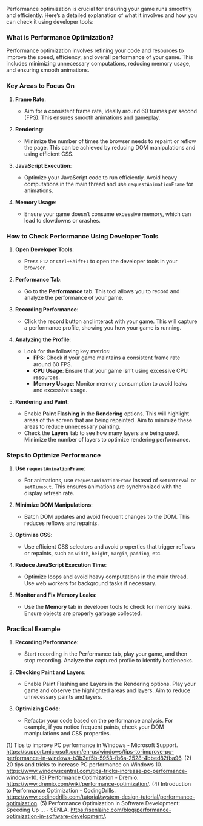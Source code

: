 Performance optimization is crucial for ensuring your game runs smoothly and efficiently. Here’s a detailed explanation of what it involves and how you can check it using developer tools:

### What is Performance Optimization?
Performance optimization involves refining your code and resources to improve the speed, efficiency, and overall performance of your game. This includes minimizing unnecessary computations, reducing memory usage, and ensuring smooth animations.

### Key Areas to Focus On

1. **Frame Rate**:
   - Aim for a consistent frame rate, ideally around 60 frames per second (FPS). This ensures smooth animations and gameplay.

2. **Rendering**:
   - Minimize the number of times the browser needs to repaint or reflow the page. This can be achieved by reducing DOM manipulations and using efficient CSS.

3. **JavaScript Execution**:
   - Optimize your JavaScript code to run efficiently. Avoid heavy computations in the main thread and use `requestAnimationFrame` for animations.

4. **Memory Usage**:
   - Ensure your game doesn’t consume excessive memory, which can lead to slowdowns or crashes.

### How to Check Performance Using Developer Tools

1. **Open Developer Tools**:
   - Press `F12` or `Ctrl+Shift+I` to open the developer tools in your browser.

2. **Performance Tab**:
   - Go to the **Performance** tab. This tool allows you to record and analyze the performance of your game.

3. **Recording Performance**:
   - Click the record button and interact with your game. This will capture a performance profile, showing you how your game is running.

4. **Analyzing the Profile**:
   - Look for the following key metrics:
     - **FPS**: Check if your game maintains a consistent frame rate around 60 FPS.
     - **CPU Usage**: Ensure that your game isn’t using excessive CPU resources.
     - **Memory Usage**: Monitor memory consumption to avoid leaks and excessive usage.

5. **Rendering and Paint**:
   - Enable **Paint Flashing** in the **Rendering** options. This will highlight areas of the screen that are being repainted. Aim to minimize these areas to reduce unnecessary painting.
   - Check the **Layers** tab to see how many layers are being used. Minimize the number of layers to optimize rendering performance.

### Steps to Optimize Performance

1. **Use `requestAnimationFrame`**:
   - For animations, use `requestAnimationFrame` instead of `setInterval` or `setTimeout`. This ensures animations are synchronized with the display refresh rate.

2. **Minimize DOM Manipulations**:
   - Batch DOM updates and avoid frequent changes to the DOM. This reduces reflows and repaints.

3. **Optimize CSS**:
   - Use efficient CSS selectors and avoid properties that trigger reflows or repaints, such as `width`, `height`, `margin`, `padding`, etc.

4. **Reduce JavaScript Execution Time**:
   - Optimize loops and avoid heavy computations in the main thread. Use web workers for background tasks if necessary.

5. **Monitor and Fix Memory Leaks**:
   - Use the **Memory** tab in developer tools to check for memory leaks. Ensure objects are properly garbage collected.

### Practical Example

1. **Recording Performance**:
   - Start recording in the Performance tab, play your game, and then stop recording. Analyze the captured profile to identify bottlenecks.

2. **Checking Paint and Layers**:
   - Enable Paint Flashing and Layers in the Rendering options. Play your game and observe the highlighted areas and layers. Aim to reduce unnecessary paints and layers.

3. **Optimizing Code**:
   - Refactor your code based on the performance analysis. For example, if you notice frequent paints, check your DOM manipulations and CSS properties.


(1) Tips to improve PC performance in Windows - Microsoft Support. https://support.microsoft.com/en-us/windows/tips-to-improve-pc-performance-in-windows-b3b3ef5b-5953-fb6a-2528-4bbed82fba96.
(2) 20 tips and tricks to increase PC performance on Windows 10. https://www.windowscentral.com/tips-tricks-increase-pc-performance-windows-10.
(3) Performance Optimization - Dremio. https://www.dremio.com/wiki/performance-optimization/.
(4) Introduction to Performance Optimization - CodingDrills. https://www.codingdrills.com/tutorial/system-design-tutorial/performance-optimization.
(5) Performance Optimization in Software Development: Speeding Up ... - SENLA. https://senlainc.com/blog/performance-optimization-in-software-development/.